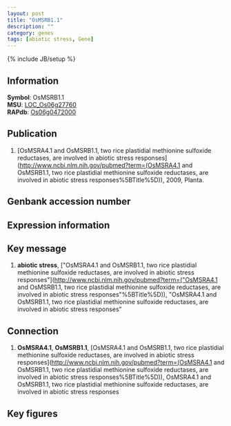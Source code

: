 ```yaml
---
layout: post
title: "OsMSRB1.1"
description: ""
category: genes
tags: [abiotic stress, Gene]
---
```

{% include JB/setup %}

## Information
__Symbol__: OsMSRB1.1  
__MSU__: [LOC_Os06g27760](http://rice.plantbiology.msu.edu/cgi-bin/ORF_infopage.cgi?orf=LOC_Os06g27760)  
__RAPdb__: [Os06g0472000](http://rapdb.dna.affrc.go.jp/viewer/gbrowse_details/irgsp1?name=Os06g0472000)  

## Publication
1. [OsMSRA4.1 and OsMSRB1.1, two rice plastidial methionine sulfoxide reductases, are involved in abiotic stress responses](http://www.ncbi.nlm.nih.gov/pubmed?term=(OsMSRA4.1 and OsMSRB1.1, two rice plastidial methionine sulfoxide reductases, are involved in abiotic stress responses%5BTitle%5D)), 2009, Planta.

## Genbank accession number

## Expression information

## Key message
1. __abiotic stress__, ["OsMSRA4.1 and OsMSRB1.1, two rice plastidial methionine sulfoxide reductases, are involved in abiotic stress responses"](http://www.ncbi.nlm.nih.gov/pubmed?term=("OsMSRA4.1 and OsMSRB1.1, two rice plastidial methionine sulfoxide reductases, are involved in abiotic stress responses"%5BTitle%5D)), "OsMSRA4.1 and OsMSRB1.1, two rice plastidial methionine sulfoxide reductases, are involved in abiotic stress responses"

## Connection
1. __OsMSRA4.1__, __OsMSRB1.1__, [OsMSRA4.1 and OsMSRB1.1, two rice plastidial methionine sulfoxide reductases, are involved in abiotic stress responses](http://www.ncbi.nlm.nih.gov/pubmed?term=(OsMSRA4.1 and OsMSRB1.1, two rice plastidial methionine sulfoxide reductases, are involved in abiotic stress responses%5BTitle%5D)), OsMSRA4.1 and OsMSRB1.1, two rice plastidial methionine sulfoxide reductases, are involved in abiotic stress responses

## Key figures


